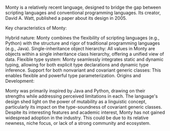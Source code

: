 Monty is a relatively recent language, designed to bridge the gap between scripting languages and conventional programming languages. Its creator, David A. Watt, published a paper about its design in 2005.

Key characteristics of Monty:

Hybrid nature: Monty combines the flexibility of scripting languages (e.g., Python) with the structure and rigor of traditional programming languages (e.g., Java).
Single-inheritance object hierarchy: All values in Monty are objects within a single inheritance class hierarchy, offering a unified view of data.
Flexible type system: Monty seamlessly integrates static and dynamic typing, allowing for both explicit type declarations and dynamic type inference.
Support for both nonvariant and covariant generic classes: This enables flexible and powerful type parameterization.
Origins and Development:

Monty was primarily inspired by Java and Python, drawing on their strengths while addressing perceived limitations in each.
The language's design shed light on the power of mutability as a linguistic concept, particularly its impact on the type-soundness of covariant generic classes.
Despite its interesting features and academic interest, Monty has not gained widespread adoption in the industry. This could be due to its relative newness, niche focus, or lack of a strong community and ecosystem.
